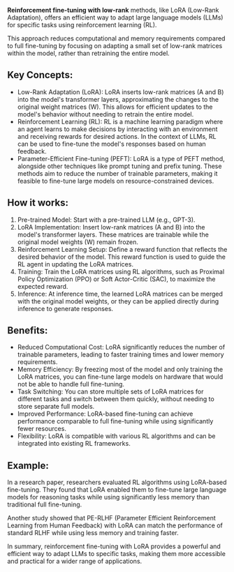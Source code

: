 **Reinforcement fine-tuning with low-rank** methods, like LoRA (Low-Rank Adaptation), 
offers an efficient way to adapt large language models (LLMs) for specific tasks using reinforcement learning (RL).

This approach reduces computational and memory requirements compared to full fine-tuning by focusing on 
adapting a small set of low-rank matrices within the model, rather than retraining the entire model. 

## Key Concepts:
- Low-Rank Adaptation (LoRA):
LoRA inserts low-rank matrices (A and B) into the model's transformer layers,
approximating the changes to the original weight matrices (W).
This allows for efficient updates to the model's behavior without needing to retrain the entire model. 
- Reinforcement Learning (RL):
RL is a machine learning paradigm where an agent learns to make decisions by interacting with an environment
and receiving rewards for desired actions.
In the context of LLMs, RL can be used to fine-tune the model's responses based on human feedback. 
- Parameter-Efficient Fine-tuning (PEFT):
LoRA is a type of PEFT method, alongside other techniques like prompt tuning and prefix tuning.
These methods aim to reduce the number of trainable parameters, making it feasible to fine-tune large models
on resource-constrained devices. 
## How it works:
1. Pre-trained Model:
Start with a pre-trained LLM (e.g., GPT-3). 
2. LoRA Implementation:
Insert low-rank matrices (A and B) into the model's transformer layers.
These matrices are trainable while the original model weights (W) remain frozen. 
4. Reinforcement Learning Setup:
Define a reward function that reflects the desired behavior of the model.
This reward function is used to guide the RL agent in updating the LoRA matrices. 
6. Training:
Train the LoRA matrices using RL algorithms, such as Proximal Policy Optimization (PPO) or
Soft Actor-Critic (SAC), to maximize the expected reward. 
8. Inference:
At inference time, the learned LoRA matrices can be merged with the original model weights,
or they can be applied directly during inference to generate responses. 
## Benefits:
- Reduced Computational Cost:
LoRA significantly reduces the number of trainable parameters,
leading to faster training times and lower memory requirements. 
- Memory Efficiency:
By freezing most of the model and only training the LoRA matrices, you can fine-tune large models
on hardware that would not be able to handle full fine-tuning. 
- Task Switching:
You can store multiple sets of LoRA matrices for different tasks and switch between them quickly,
without needing to store separate full models. 
- Improved Performance:
LoRA-based fine-tuning can achieve performance comparable to full fine-tuning while using significantly fewer resources. 
- Flexibility:
LoRA is compatible with various RL algorithms and can be integrated into existing RL frameworks. 

## Example:
In a research paper, researchers evaluated RL algorithms using LoRA-based fine-tuning. 
They found that LoRA enabled them to fine-tune large language models for reasoning tasks while using 
significantly less memory than traditional full fine-tuning. 

Another study showed that PE-RLHF (Parameter Efficient Reinforcement Learning from Human Feedback) 
with LoRA can match the performance of standard RLHF while using less memory and training faster. 

In summary, reinforcement fine-tuning with LoRA provides a powerful and efficient way 
to adapt LLMs to specific tasks, making them more accessible and practical for a wider range of applications. 
